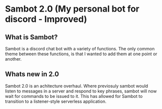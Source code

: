 # Sambot 2.0 (My personal bot for discord - Improved)

## What is Sambot?

Sambot is a discord chat bot with a variety of functions. The only common theme between these functions, is that I wanted to add them at one point or another.

## Whats new in 2.0

Sambot 2.0 is an achitecture overhaul. Where previosuly sambot would listen to messages in a server and respond to key phrases, sambot will now wait for commands to be issued to it. This has allowed for Sambot to transition to a listener-style serverless application. 

